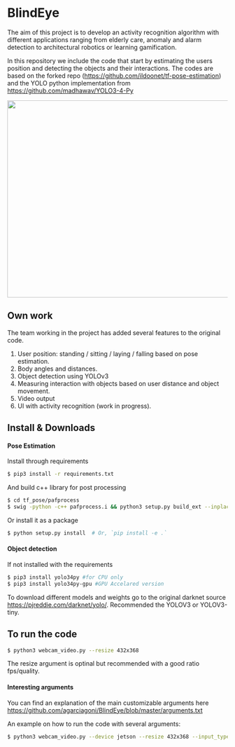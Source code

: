 # BlindEye

The aim of this project is to develop an activity recognition algorithm with different applications ranging from elderly care, anomaly and alarm detection to architectural robotics or learning gamification.

In this repository we include the code that start by estimating the users position and detecting the objects and their interactions. The codes are based on the forked repo (https://github.com/ildoonet/tf-pose-estimation) and the YOLO python implementation from https://github.com/madhawav/YOLO3-4-Py


<img src="data/general.gif" width="600" height="450">

## Own work

The team working in the project has added several features to the original code.

   1. User position: standing / sitting / laying / falling based on pose estimation.
   2. Body angles and distances.
   3. Object detection using YOLOv3
   4. Measuring interaction with objects based on user distance and object movement.
   5. Video output
   6. UI with activity recognition (work in progress).

## Install & Downloads

#### Pose Estimation
Install through requirements
```bash
$ pip3 install -r requirements.txt
```
And build c++ library for post processing
```bash
$ cd tf_pose/pafprocess
$ swig -python -c++ pafprocess.i && python3 setup.py build_ext --inplace
```

Or install it as a package
```bash
$ python setup.py install  # Or, `pip install -e .`
```
#### Object detection
If not installed with the requirements
```bash
$ pip3 install yolo34py #for CPU only
$ pip3 install yolo34py-gpu #GPU Accelared version
```

To download different models and weights go to the original darknet source https://pjreddie.com/darknet/yolo/. Recommended the YOLOV3 or YOLOV3-tiny.

## To run the code

```bash
$ python3 webcam_video.py --resize 432x368
```
The resize argument is optinal but recommended with a good ratio fps/quality.

#### Interesting arguments

You can find an explanation of the main customizable arguments here https://github.com/agarciagoni/BlindEye/blob/master/arguments.txt

An example on how to run the code with several arguments:
```bash
$ python3 webcam_video.py --device jetson --resize 432x368 --input_type cam --camera 1 --width 960 --height 720 --demo total --cfg cfg/yolov3.cfg --weights weights/yolov3.weights --thresh 0.7 --tensorrt True --save_video True --server True
```




